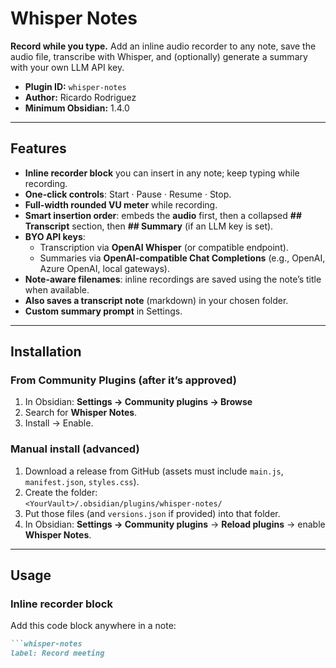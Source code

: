 # Whisper Notes

**Record while you type.** Add an inline audio recorder to any note, save the audio file, transcribe with Whisper, and (optionally) generate a summary with your own LLM API key.

- **Plugin ID:** `whisper-notes`
- **Author:** Ricardo Rodriguez
- **Minimum Obsidian:** 1.4.0

---

## Features

- **Inline recorder block** you can insert in any note; keep typing while recording.
- **One-click controls**: Start · Pause · Resume · Stop.
- **Full-width rounded VU meter** while recording.
- **Smart insertion order**: embeds the **audio** first, then a collapsed **## Transcript** section, then **## Summary** (if an LLM key is set).
- **BYO API keys**:
  - Transcription via **OpenAI Whisper** (or compatible endpoint).
  - Summaries via **OpenAI-compatible Chat Completions** (e.g., OpenAI, Azure OpenAI, local gateways).
- **Note-aware filenames**: inline recordings are saved using the note’s title when available.
- **Also saves a transcript note** (markdown) in your chosen folder.
- **Custom summary prompt** in Settings.

---

## Installation

### From Community Plugins (after it’s approved)
1. In Obsidian: **Settings → Community plugins → Browse**
2. Search for **Whisper Notes**.
3. Install → Enable.

### Manual install (advanced)
1. Download a release from GitHub (assets must include `main.js`, `manifest.json`, `styles.css`).
2. Create the folder:  
   `<YourVault>/.obsidian/plugins/whisper-notes/`
3. Put those files (and `versions.json` if provided) into that folder.
4. In Obsidian: **Settings → Community plugins** → **Reload plugins** → enable **Whisper Notes**.

---

## Usage

### Inline recorder block
Add this code block anywhere in a note:

````md
```whisper-notes
label: Record meeting
